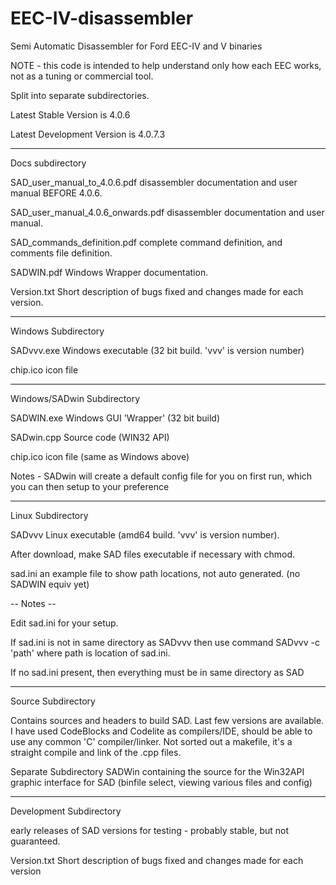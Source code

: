 # EEC-IV-disassembler 

Semi Automatic Disassembler for Ford EEC-IV and V binaries

NOTE - this code is intended to help understand only how each EEC works, not as a tuning or commercial tool.

Split into separate subdirectories.

Latest Stable Version      is 4.0.6

Latest Development Version is 4.0.7.3

-------------------------------------------------

Docs subdirectory

SAD_user_manual_to_4.0.6.pdf		disassembler documentation and user manual BEFORE 4.0.6.

SAD_user_manual_4.0.6_onwards.pdf	disassembler documentation and user manual.

SAD_commands_definition.pdf		complete command definition, and comments file definition.

SADWIN.pdf	Windows Wrapper documentation.

Version.txt	Short description of bugs fixed and changes made for each version.

-------------------------------------------------

Windows Subdirectory

SADvvv.exe   Windows executable      (32 bit build. 'vvv' is version number) 

chip.ico     icon file

---------------------------------------

Windows/SADwin Subdirectory

SADWIN.exe   Windows GUI 'Wrapper'   (32 bit build)

SADwin.cpp   Source code             (WIN32 API)

chip.ico     icon file               (same as Windows above)

Notes -  SADwin will create a default config file for you on first run,
         which you can then setup to your preference

---------------------------------------

Linux Subdirectory 

SADvvv     Linux executable         (amd64 build. 'vvv' is version number).

After download, make SAD files executable if necessary with chmod.

sad.ini    an example file to show path locations, not auto generated. (no SADWIN equiv yet)

-- Notes --

Edit sad.ini for your setup.

If sad.ini is not in same directory as SADvvv  then use command  SADvvv -c 'path'   where path is location of sad.ini.

If no sad.ini present, then everything must be in same directory as SAD

----------------------------------

Source Subdirectory

Contains sources and headers to build SAD.  Last few versions are available.
I have used CodeBlocks and Codelite as compilers/IDE, should be able to use any common 'C' compiler/linker.
Not sorted out a makefile, it's a straight compile and link of the .cpp files. 

Separate Subdirectory SADWin containing the source for the Win32API graphic interface for SAD (binfile select,
viewing various files and config)

----------------------------------

Development Subdirectory
 
early releases of SAD versions for testing - probably stable, but not guaranteed.

Version.txt	Short description of bugs fixed and changes made for each version


